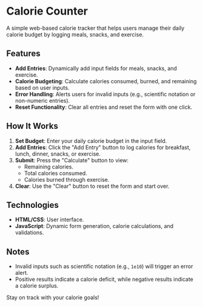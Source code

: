 # Calorie Counter

A simple web-based calorie tracker that helps users manage their daily calorie budget by logging meals, snacks, and exercise.

## Features

- **Add Entries**: Dynamically add input fields for meals, snacks, and exercise.
- **Calorie Budgeting**: Calculate calories consumed, burned, and remaining based on user inputs.
- **Error Handling**: Alerts users for invalid inputs (e.g., scientific notation or non-numeric entries).
- **Reset Functionality**: Clear all entries and reset the form with one click.

## How It Works

1. **Set Budget**: Enter your daily calorie budget in the input field.
2. **Add Entries**: Click the "Add Entry" button to log calories for breakfast, lunch, dinner, snacks, or exercise.
3. **Submit**: Press the "Calculate" button to view:
   - Remaining calories.
   - Total calories consumed.
   - Calories burned through exercise.
4. **Clear**: Use the "Clear" button to reset the form and start over.

## Technologies

- **HTML/CSS**: User interface.
- **JavaScript**: Dynamic form generation, calorie calculations, and validations.

## Notes

- Invalid inputs such as scientific notation (e.g., `1e10`) will trigger an error alert.
- Positive results indicate a calorie deficit, while negative results indicate a calorie surplus.

Stay on track with your calorie goals!
